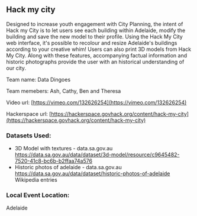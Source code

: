 ## Hack my city
Designed to increase youth engagement with City Planning, the intent of Hack my City is to let users see each building within Adelaide, modify the building and save the new model to their profile. Using the Hack My City web interface, it's possible to recolour and resize Adelaide's buildings according to your creative whim! Users can also print 3D models from Hack My City. Along with these features, accompanying factual information and historic photographs provide the user with an historical understanding of our city.

Team name: Data Dingoes

Team memebers: Ash, Cathy, Ben and Theresa

Video url: [https://vimeo.com/132626254](https://vimeo.com/132626254)

Hackerspace url: [https://hackerspace.govhack.org/content/hack-my-city](https://hackerspace.govhack.org/content/hack-my-city)

### Datasets Used: 
* 3D Model with textures - data.sa.gov.au	https://data.sa.gov.au/data/dataset/3d-model/resource/c9645482-7520-41c8-bc6b-b2ffaa74a576
* Historic photos of adelaide - data.sa.gov.au	https://data.sa.gov.au/data/dataset/historic-photos-of-adelaide Wikipedia entries

### Local Event Location:
Adelaide

